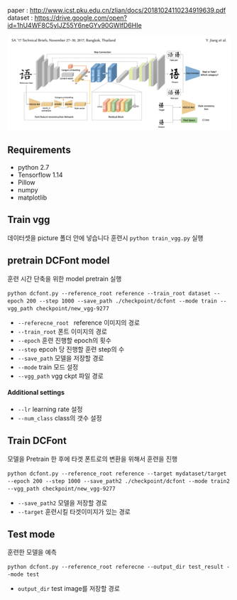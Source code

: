 paper : http://www.icst.pku.edu.cn/zlian/docs/20181024110234919639.pdf
dataset : https://drive.google.com/open?id=1hU4WF8C5yIJZ55Y6neGYv90GWlfD6HIe

![Alt Text](model.bmp)
## Requirements 
- python 2.7
- Tensorflow 1.14
- Pillow
- numpy
- matplotlib

## Train vgg
데이터셋을 picture 폴더 안에 넣습니다
훈련시 `python train_vgg.py` 실행


## pretrain DCFont model
훈련 시간 단축을 위한 model pretrain 실행

`python dcfont.py --reference_root reference --train_root dataset --epoch 200 --step 1000 --save_path ./checkpoint/dcfont --mode train --vgg_path checkpoint/new_vgg-9277`
- `--referecne_root ` reference 이미지의 경로
- `--train_root` 폰트 이미지의 경로
- `--epoch` 훈련 진행할 epoch의 횟수 
- `--step` epcoh 당 진행할 훈련 step의 수
- `--save_path` 모델을 저장할 경로
- `--mode` train 모드 설정
- `--vgg_path` vgg ckpt 파일 경로

#### Additional settings 
- `--lr` learning rate 설정
- `--num_class` class의 갯수 설정

## Train DCFont 
모델을 Pretrain 한 후에 타겟 폰트로의 변환을 위해서 훈련을 진행

`python dcfont.py --reference_root reference --target mydataset/target --epoch 200 --step 1000 --save_path2 ./checkpoint/dcfont --mode train2 --vgg_path checkpoint/new_vgg-9277`

- `--save_path2` 모델을 저장할 경로
- `--target` 훈련시킬 타겟이미지가 있는 경로

## Test mode
훈련한 모델을 예측

`python dcfont.py --reference_root referecne --output_dir test_result --mode test `

- `output_dir` test image를 저장할 경로



